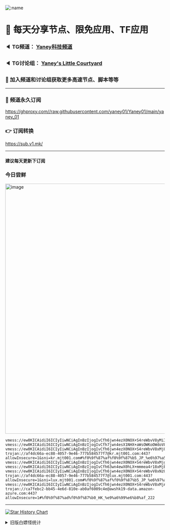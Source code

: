    ![:name](https://count.getloli.com/get/@yaney01?theme=gelbooru-h)

# 🚀 每天分享节点、限免应用、TF应用
### 🔈 TG频道： [Yaney科技频道](https://t.me/yaney_01) 
### 🔈 TG讨论组： [Yaney's Little Courtyard](https://t.me/+caB8IkK7JvMzM2I1)
### 🔔 加入频道和讨论组获取更多高速节点、脚本等等  
***
### 🔗  频道永久订阅
   https://ghproxy.com//raw.githubusercontent.com/yaney01/Yaney01/main/yaney_01
### 👉  订阅转换
   https://sub.v1.mk/
***
#### 建议每天更新下订阅
### 今日尝鲜
<img width="791" alt="image" src="https://github.com/yaney01/Yaney01/assets/53202722/8030da11-8969-4982-9622-7b8d6165d1df">


```
vmess://ew0KICAidiI6ICIyIiwNCiAgInBzIjogIvCfh6jwn4ezX0NOX+S4reWbvV8yMiIsDQogICJhZGQiOiAieWVzLmlhbWFnb29kbWFuLm5ldCIsDQogICJwb3J0IjogIjE2NjIwIiwNCiAgImlkIjogImFmNGRjNjZhLWVjODgtNDA1Ny05ZTQ2LTc3N2I1ODQ1NzdmNyIsDQogICJhaWQiOiAiMCIsDQogICJzY3kiOiAiYXV0byIsDQogICJuZXQiOiAid3MiLA0KICAidHlwZSI6ICJub25lIiwNCiAgImhvc3QiOiAieWVzLmlhbWFnb29kbWFuLm5ldCIsDQogICJwYXRoIjogIi8iLA0KICAidGxzIjogIiIsDQogICJzbmkiOiAiIg0KfQ==
vmess://ew0KICAidiI6ICIyIiwNCiAgInBzIjogIvCfh7jwn4esX1NHX+aWsOWKoOWdoV8xMzYiLA0KICAiYWRkIjogInNnMS5jbGFyZTg4LmNmIiwNCiAgInBvcnQiOiAiNDQzIiwNCiAgImlkIjogIjg1YjU1ODJhLTc2ZTUtNDM2ZC1kNzI1LWNkNjE3ZTQxNTVlNCIsDQogICJhaWQiOiAiMCIsDQogICJzY3kiOiAiYXV0byIsDQogICJuZXQiOiAid3MiLA0KICAidHlwZSI6ICJub25lIiwNCiAgImhvc3QiOiAic2cxLmNsYXJlODguY2YiLA0KICAicGF0aCI6ICIvc2hlbiIsDQogICJ0bHMiOiAidGxzIiwNCiAgInNuaSI6ICIiDQp9
vmess://ew0KICAidiI6ICIyIiwNCiAgInBzIjogIvCfh6jwn4ezX0NOX+S4reWbvV8xMjQiLA0KICAiYWRkIjogImR4LnRic3RiczE2ODguY29tIiwNCiAgInBvcnQiOiAiMTg4MDYiLA0KICAiaWQiOiAiYjE4YzFkNzYtYzEzZi0zMDNhLTliZDEtNTg3MjVmYzZkYjM4IiwNCiAgImFpZCI6ICIwIiwNCiAgInNjeSI6ICJhdXRvIiwNCiAgIm5ldCI6ICJ3cyIsDQogICJ0eXBlIjogIm5vbmUiLA0KICAiaG9zdCI6ICJkeC50YnN0YnMxNjg4LmNvbSIsDQogICJwYXRoIjogIi8iLA0KICAidGxzIjogIiIsDQogICJzbmkiOiAiIg0KfQ==
trojan://af4dc66a-ec88-4057-9e46-777b584577f7@kr.mjt001.com:443?allowInsecure=1&sni=kr.mjt001.com#%f0%9f%87%af%f0%9f%87%b5_JP_%e6%97%a5%e6%9c%ac_256
vmess://ew0KICAidiI6ICIyIiwNCiAgInBzIjogIvCfh6jwn4ezX0NOX+S4reWbvV8xMjgiLA0KICAiYWRkIjogIm0ubHd2em1kdS5jbiIsDQogICJwb3J0IjogIjE2NjQ4IiwNCiAgImlkIjogImFmNGRjNjZhLWVjODgtNDA1Ny05ZTQ2LTc3N2I1ODQ1NzdmNyIsDQogICJhaWQiOiAiMCIsDQogICJzY3kiOiAiYXV0byIsDQogICJuZXQiOiAid3MiLA0KICAidHlwZSI6ICJub25lIiwNCiAgImhvc3QiOiAibS5sd3Z6bWR1LmNuIiwNCiAgInBhdGgiOiAiLyIsDQogICJ0bHMiOiAiIiwNCiAgInNuaSI6ICIiDQp9
vmess://ew0KICAidiI6ICIyIiwNCiAgInBzIjogIvCfh63wn4ewX0hLX+mmmea4r18xMjEiLA0KICAiYWRkIjogImhrODAtMi42ZDgzNzc3YzA0OWEuc2FuZmVuMDA0Lm1lIiwNCiAgInBvcnQiOiAiODAiLA0KICAiaWQiOiAiMDA0ZDVlZTYtMzgxZi00ZTJmLTk2MGYtMWVlYTMzYzdjZmY0IiwNCiAgImFpZCI6ICIwIiwNCiAgInNjeSI6ICJhdXRvIiwNCiAgIm5ldCI6ICJ3cyIsDQogICJ0eXBlIjogIm5vbmUiLA0KICAiaG9zdCI6ICJ3d3cuYmFpZHUuY29tIiwNCiAgInBhdGgiOiAiL3poLWNuLyIsDQogICJ0bHMiOiAiIiwNCiAgInNuaSI6ICIiDQp9
vmess://ew0KICAidiI6ICIyIiwNCiAgInBzIjogIvCfh6jwn4ezX0NOX+S4reWbvV8xNzUiLA0KICAiYWRkIjogIm0ubHd2em1kdS5jbiIsDQogICJwb3J0IjogIjE2NjIyIiwNCiAgImlkIjogImFmNGRjNjZhLWVjODgtNDA1Ny05ZTQ2LTc3N2I1ODQ1NzdmNyIsDQogICJhaWQiOiAiMCIsDQogICJzY3kiOiAiYXV0byIsDQogICJuZXQiOiAid3MiLA0KICAidHlwZSI6ICJub25lIiwNCiAgImhvc3QiOiAibS5sd3Z6bWR1LmNuIiwNCiAgInBhdGgiOiAiLyIsDQogICJ0bHMiOiAiIiwNCiAgInNuaSI6ICIiDQp9
trojan://af4dc66a-ec88-4057-9e46-777b584577f7@lux.mjt001.com:443?allowInsecure=1&sni=lux.mjt001.com#%f0%9f%87%af%f0%9f%87%b5_JP_%e6%97%a5%e6%9c%ac_257
vmess://ew0KICAidiI6ICIyIiwNCiAgInBzIjogIvCfh6jwn4ezX0NOX+S4reWbvV8xMjAiLA0KICAiYWRkIjogImhrNC5hZjQ5YzRlNGMyZWYuc2FuZmVuMDA0Lm1lIiwNCiAgInBvcnQiOiAiNDQzIiwNCiAgImlkIjogIjAwNGQ1ZWU2LTM4MWYtNGUyZi05NjBmLTFlZWEzM2M3Y2ZmNCIsDQogICJhaWQiOiAiMCIsDQogICJzY3kiOiAiYXV0byIsDQogICJuZXQiOiAid3MiLA0KICAidHlwZSI6ICJub25lIiwNCiAgImhvc3QiOiAid3d3Lm1pY3Jvc29mdC5jb20iLA0KICAicGF0aCI6ICIvemgtY24iLA0KICAidGxzIjogInRscyIsDQogICJzbmkiOiAiIg0KfQ==
trojan://ca7febc2-bb45-4e6d-810e-ab0af6009c4e@awshk19-data.amazon-azure.com:443?allowInsecure=1#%f0%9f%87%ad%f0%9f%87%b0_HK_%e9%a6%99%e6%b8%af_222

```

***
   [![Star History Chart](https://api.star-history.com/svg?repos=yaney01/Yaney01&type=Date)](https://star-history.com/#yaney01/Yaney01&Date)
<details>
     <summary>旧版白嫖怪统计</summary>
   <p align="left"> 
  <img src="https://profile-counter.glitch.me/yaney01/count.svg" />
</p>
   </details>
